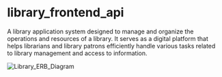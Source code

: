 # library_frontend_api
A library application system designed to manage and organize the operations and resources of a library. It serves as a digital platform that helps librarians and library patrons efficiently handle various tasks related to library management and access to information.


![Library_ERB_Diagram](https://github.com/Theodoraldo/library_frontend_api/assets/48834657/2f6ed6ed-ca96-4887-9e72-cf46e0f3d2c4)

